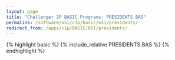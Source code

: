 ```yaml
---
layout: page
title: "Challenger 1P BASIC Programs: PRESIDENTS.BAS"
permalink: /software/osi/c1p/basic/osi/presidents/
redirect_from: /apps/c1p/BASIC/OSI/presidents/
---
```


{% highlight basic %}
{% include_relative PRESIDENTS.BAS %}
{% endhighlight %}
